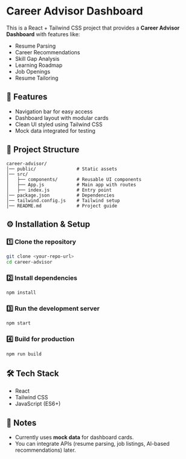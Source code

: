 # Career Advisor Dashboard

This is a React + Tailwind CSS project that provides a **Career Advisor Dashboard** with features like:
- Resume Parsing
- Career Recommendations
- Skill Gap Analysis
- Learning Roadmap
- Job Openings
- Resume Tailoring

## 🚀 Features
- Navigation bar for easy access
- Dashboard layout with modular cards
- Clean UI styled using Tailwind CSS
- Mock data integrated for testing

## 📂 Project Structure
```
career-advisor/
│── public/               # Static assets
│── src/
│   ├── components/       # Reusable UI components
│   ├── App.js            # Main app with routes
│   ├── index.js          # Entry point
│── package.json          # Dependencies
│── tailwind.config.js    # Tailwind setup
│── README.md             # Project guide
```

## ⚙️ Installation & Setup

### 1️⃣ Clone the repository
```bash
git clone <your-repo-url>
cd career-advisor
```

### 2️⃣ Install dependencies
```bash
npm install
```

### 3️⃣ Run the development server
```bash
npm start
```

### 4️⃣ Build for production
```bash
npm run build
```

## 🛠 Tech Stack
- React
- Tailwind CSS
- JavaScript (ES6+)

## 📌 Notes
- Currently uses **mock data** for dashboard cards.
- You can integrate APIs (resume parsing, job listings, AI-based recommendations) later.


